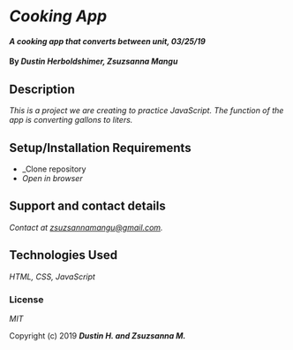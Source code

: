 # _Cooking App_

#### _A cooking app that converts between unit, 03/25/19_

#### By _Dustin Herboldshimer, Zsuzsanna Mangu_

## Description

_This is a project we are creating to practice JavaScript. The function of the app is converting gallons to liters._

## Setup/Installation Requirements

* _Clone repository
* _Open in browser_

## Support and contact details

_Contact at zsuzsannamangu@gmail.com._

## Technologies Used

_HTML, CSS, JavaScript_

### License

*MIT*

Copyright (c) 2019 **_Dustin H. and Zsuzsanna M._**
